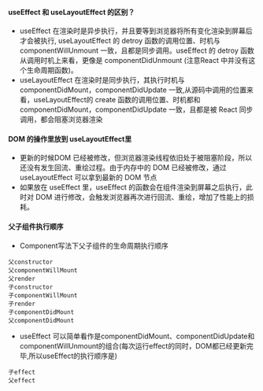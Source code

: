 #### useEffect 和 useLayoutEffect 的区别？
- useEffect 在渲染时是异步执行，并且要等到浏览器将所有变化渲染到屏幕后才会被执行, useLayoutEffect 的 detroy 函数的调用位置、时机与 componentWillUnmount 一致，且都是同步调用。useEffect 的 detroy 函数从调用时机上来看，更像是 componentDidUnmount (注意React 中并没有这个生命周期函数)。
- useLayoutEffect 在渲染时是同步执行，其执行时机与 componentDidMount，componentDidUpdate 一致,从源码中调用的位置来看，useLayoutEffect的 create 函数的调用位置、时机都和 componentDidMount，componentDidUpdate 一致，且都是被 React 同步调用，都会阻塞浏览器渲染

#### DOM 的操作里放到 useLayoutEffect里
- 更新的时候DOM 已经被修改，但浏览器渲染线程依旧处于被阻塞阶段，所以还没有发生回流、重绘过程。由于内存中的 DOM 已经被修改，通过 useLayoutEffect 可以拿到最新的 DOM 节点
- 如果放在 useEffect 里，useEffect 的函数会在组件渲染到屏幕之后执行，此时对 DOM 进行修改，会触发浏览器再次进行回流、重绘，增加了性能上的损耗。

#### 父子组件执行顺序
- Component写法下父子组件的生命周期执行顺序
```
父constructor
父componentWillMount
父render
子constructor
子componentWillMount
子render
子componentDidMount
父componentDidMount
```

- useEffect 可以简单看作是componentDidMount、componentDidUpdate和componentWillUnmount的组合(每次运行effect的同时，DOM都已经更新完毕,所以useEffect的执行顺序是)
```
子effect
父effect
```
